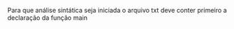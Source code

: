 Para que análise sintática seja iniciada o arquivo txt deve conter primeiro a declaração da função main
